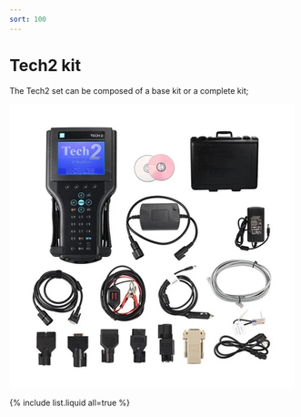 ```yaml
---
sort: 100
---
```


# Tech2 kit

The Tech2 set can be composed of a base kit or a complete kit;

![](vetronix_tech2_kit_01.png)

{% include list.liquid all=true %}
